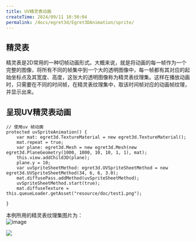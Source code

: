 ```yaml
---
title: UV精灵表动画
createTime: 2024/09/11 10:50:04
permalink: /docs/egret3d/Egret3DAnimation/sprite/
---
```

     
## 精灵表   
精灵表是2D常用的一种切帧动画形式。大概来说，就是将动画的每一帧作为一个完整的图像，将所有不同的帧集中到一个大的透明图像中，每一帧都有其对应的起始坐标点及其宽度、高度，这张大的透明图像称为精灵表纹理集。这样在播放动画时，只需要在不同的时间帧，在精灵表纹理集中，取该时间帧对应的动画帧纹理，并显示出来。      

## 呈现UV精灵表动画      
    // 使用uv 帧动画 
    protected uvSpriteAnimation() {
        var mat: egret3d.TextureMaterial = new egret3d.TextureMaterial();
        mat.repeat = true;
        var plane: egret3d.Mesh = new egret3d.Mesh(new egret3d.PlaneGeometry(1000, 1000, 10, 10, 1, 1), mat);
        this.view.addChild3D(plane);
        plane.y = 10;
        var uvSpriteSheetMethod: egret3d.UVSpriteSheetMethod = new egret3d.UVSpriteSheetMethod(34, 6, 6, 3.0);
        mat.diffusePass.addMethod(uvSpriteSheetMethod);
        uvSpriteSheetMethod.start(true);
        mat.diffuseTexture = this.queueLoader.getAsset("resource/doc/test1.png");

    }
          
本例所用的精灵表纹理集图片为：   
![image](575cd8fe67128.png)    


![](Img_6.gif)